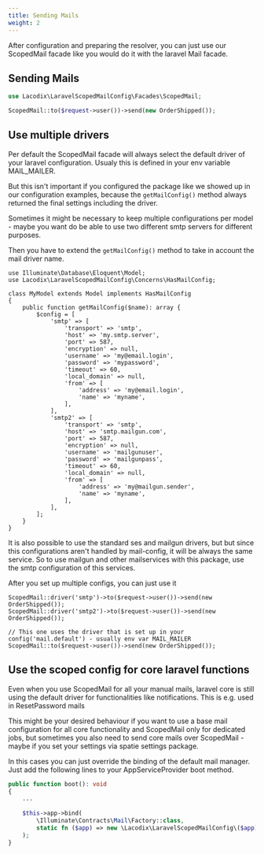 ```yaml
---
title: Sending Mails
weight: 2
---
```


After configuration and preparing the resolver, you can just use our ScopedMail facade like you would do it with
the laravel Mail facade.

## Sending Mails

```php
use Lacodix\LaravelScopedMailConfig\Facades\ScopedMail;

ScopedMail::to($request->user())->send(new OrderShipped());
```

## Use multiple drivers

Per default the ScopedMail facade will always select the default driver of your laravel configuration. Usualy
this is defined in your env variable MAIL_MAILER.

But this isn't important if you configured the package like we showed up in our configuration examples, because 
the `getMailConfig()` method always returned the final settings including the driver.

Sometimes it might be necessary to keep multiple configurations per model - maybe you want do be able to use 
two different smtp servers for different purposes. 

Then you have to extend the `getMailConfig()` method to take in account the mail driver name.

```
use Illuminate\Database\Eloquent\Model;
use Lacodix\LaravelScopedMailConfig\Concerns\HasMailConfig;

class MyModel extends Model implements HasMailConfig
{
    public function getMailConfig($name): array {
        $config = [
            'smtp' => [
                'transport' => 'smtp',
                'host' => 'my.smtp.server',
                'port' => 587,
                'encryption' => null,
                'username' => 'my@email.login',
                'password' => 'mypassword',
                'timeout' => 60,
                'local_domain' => null,
                'from' => [
                    'address' => 'my@email.login',
                    'name' => 'myname',
                ],
            ],
            'smtp2' => [
                'transport' => 'smtp',
                'host' => 'smtp.mailgun.com',
                'port' => 587,
                'encryption' => null,
                'username' => 'mailgunuser',
                'password' => 'mailgunpass',
                'timeout' => 60,
                'local_domain' => null,
                'from' => [
                    'address' => 'my@mailgun.sender',
                    'name' => 'myname',
                ],
            ],
        ];
    }
}
```

It is also possible to use the standard ses and mailgun drivers, but but
since this configurations aren't handled by mail-config, it will be always the same service.
So to use mailgun and other mailservices with this package, use the smtp configuration of this services.

After you set up multiple configs, you can just use it
```
ScopedMail::driver('smtp')->to($request->user())->send(new OrderShipped());
ScopedMail::driver('smtp2')->to($request->user())->send(new OrderShipped());

// This one uses the driver that is set up in your config('mail.default') - usually env var MAIL_MAILER 
ScopedMail::to($request->user())->send(new OrderShipped()); 
```

## Use the scoped config for core laravel functions

Even when you use ScopedMail for all your manual mails, laravel core is still using the default 
driver for functionalities like notifications. This is e.g. used in ResetPassword mails

This might be your desired behaviour if you want to use a base mail configuration for all 
core functionality and ScopedMail only for dedicated jobs, but sometimes you also need to 
send core mails over ScopedMail - maybe if you set your settings via spatie settings package.

In this cases you can just override the binding of the default mail manager. Just add the
following lines to your AppServiceProvider boot method.

```php
public function boot(): void
{
    ...
    
    $this->app->bind(
        \Illuminate\Contracts\Mail\Factory::class, 
        static fn ($app) => new \Lacodix\LaravelScopedMailConfig\($app)
    );
}
```

